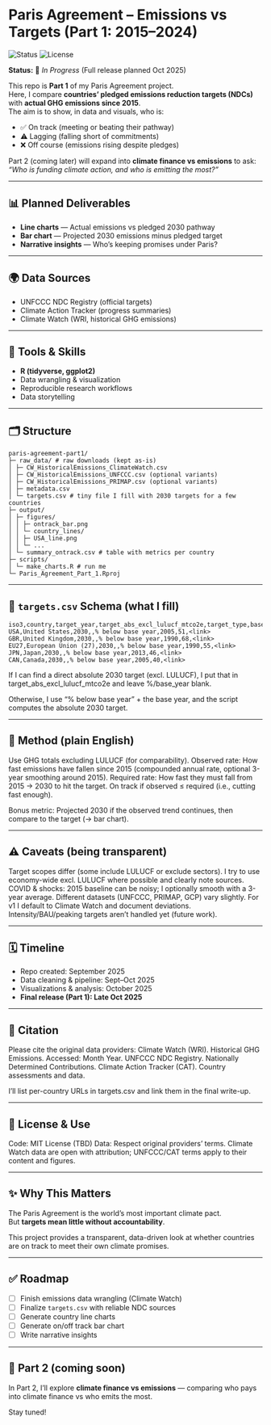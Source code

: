 # Paris Agreement – Emissions vs Targets (Part 1: 2015–2024)

![Status](https://img.shields.io/badge/status-in--progress-yellow)
![License](https://img.shields.io/badge/license-MIT-blue)

**Status:** 🚧 *In Progress* (Full release planned Oct 2025)  

This repo is **Part 1** of my Paris Agreement project.  
Here, I compare **countries’ pledged emissions reduction targets (NDCs)** with **actual GHG emissions since 2015**.  
The aim is to show, in data and visuals, who is:

- ✅ On track (meeting or beating their pathway)  
- ⚠️ Lagging (falling short of commitments)  
- ❌ Off course (emissions rising despite pledges)  

Part 2 (coming later) will expand into **climate finance vs emissions** to ask: *“Who is funding climate action, and who is emitting the most?”*

---

## 📊 Planned Deliverables
- **Line charts** — Actual emissions vs pledged 2030 pathway  
- **Bar chart** — Projected 2030 emissions minus pledged target  
- **Narrative insights** — Who’s keeping promises under Paris?

---

## 🌍 Data Sources
- UNFCCC NDC Registry (official targets)  
- Climate Action Tracker (progress summaries)  
- Climate Watch (WRI, historical GHG emissions)  

---

## 🔧 Tools & Skills
- **R (tidyverse, ggplot2)**  
- Data wrangling & visualization  
- Reproducible research workflows  
- Data storytelling  

---

## 🗂️ Structure
```
paris-agreement-part1/
├─ raw_data/ # raw downloads (kept as-is)
│ ├─ CW_HistoricalEmissions_ClimateWatch.csv
│ ├─ CW_HistoricalEmissions_UNFCCC.csv (optional variants)
│ ├─ CW_HistoricalEmissions_PRIMAP.csv (optional variants)
│ ├─ metadata.csv
│ └─ targets.csv # tiny file I fill with 2030 targets for a few countries
├─ output/
│ ├─ figures/
│ │ ├─ ontrack_bar.png
│ │ └─ country_lines/
│ │ ├─ USA_line.png
│ │ └─ ...
│ └─ summary_ontrack.csv # table with metrics per country
├─ scripts/
│ └─ make_charts.R # run me
└─ Paris_Agreement_Part_1.Rproj
```
---

## 📄 `targets.csv` Schema (what I fill)

```csv
iso3,country,target_year,target_abs_excl_lulucf_mtco2e,target_type,base_year,reduction_pct,source
USA,United States,2030,,% below base year,2005,51,<link>
GBR,United Kingdom,2030,,% below base year,1990,68,<link>
EU27,European Union (27),2030,,% below base year,1990,55,<link>
JPN,Japan,2030,,% below base year,2013,46,<link>
CAN,Canada,2030,,% below base year,2005,40,<link>
```
If I can find a direct absolute 2030 target (excl. LULUCF), I put that in target_abs_excl_lulucf_mtco2e and leave %/base_year blank.

Otherwise, I use “% below base year” + the base year, and the script computes the absolute 2030 target.


---

## 🧠 Method (plain English)

Use GHG totals excluding LULUCF (for comparability).
Observed rate: How fast emissions have fallen since 2015 (compounded annual rate, optional 3-year smoothing around 2015).
Required rate: How fast they must fall from 2015 → 2030 to hit the target.
On track if observed ≤ required (i.e., cutting fast enough).

Bonus metric: Projected 2030 if the observed trend continues, then compare to the target (→ bar chart).

---

## ⚠️ Caveats (being transparent)

Target scopes differ (some include LULUCF or exclude sectors). I try to use economy-wide excl. LULUCF where possible and clearly note sources.
COVID & shocks: 2015 baseline can be noisy; I optionally smooth with a 3-year average.
Different datasets (UNFCCC, PRIMAP, GCP) vary slightly. For v1 I default to Climate Watch and document deviations.
Intensity/BAU/peaking targets aren’t handled yet (future work).

---

## 🗓️ Timeline
- Repo created: September 2025  
- Data cleaning & pipeline: Sept–Oct 2025  
- Visualizations & analysis: October 2025  
- **Final release (Part 1): Late Oct 2025**

---

## 📝 Citation

Please cite the original data providers:
Climate Watch (WRI). Historical GHG Emissions. Accessed: Month Year.
UNFCCC NDC Registry. Nationally Determined Contributions.
Climate Action Tracker (CAT). Country assessments and data.

I’ll list per-country URLs in targets.csv and link them in the final write-up.

---

## 🔐 License & Use

Code: MIT License (TBD)
Data: Respect original providers’ terms. Climate Watch data are open with attribution; UNFCCC/CAT terms apply to their content and figures.

---

## ✨ Why This Matters
The Paris Agreement is the world’s most important climate pact.  
But **targets mean little without accountability**.  

This project provides a transparent, data-driven look at whether countries are on track to meet their own climate promises.

---

## ✅ Roadmap
- [ ] Finish emissions data wrangling (Climate Watch)  
- [ ] Finalize `targets.csv` with reliable NDC sources  
- [ ] Generate country line charts  
- [ ] Generate on/off track bar chart  
- [ ] Write narrative insights  

---

## 📌 Part 2 (coming soon)
In Part 2, I’ll explore **climate finance vs emissions** — comparing who pays into climate finance vs who emits the most.  

Stay tuned!